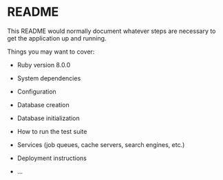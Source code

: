 # README

This README would normally document whatever steps are necessary to get the
application up and running.

Things you may want to cover:

* Ruby version 8.0.0

* System dependencies

* Configuration

* Database creation

* Database initialization

* How to run the test suite

* Services (job queues, cache servers, search engines, etc.)

* Deployment instructions

* ...
